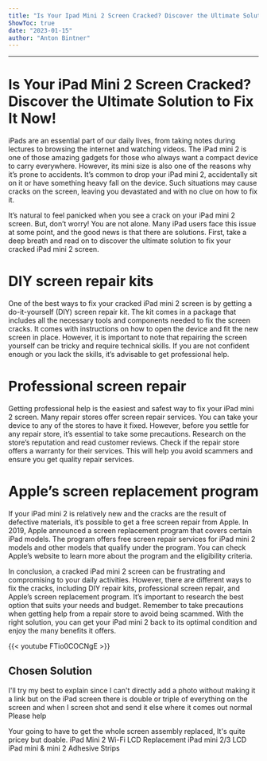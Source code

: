 ```yaml
---
title: "Is Your Ipad Mini 2 Screen Cracked? Discover the Ultimate Solution to Fix It Now!"
ShowToc: true 
date: "2023-01-15"
author: "Anton Bintner"
---
```

*****
# Is Your iPad Mini 2 Screen Cracked? Discover the Ultimate Solution to Fix It Now!

iPads are an essential part of our daily lives, from taking notes during lectures to browsing the internet and watching videos. The iPad mini 2 is one of those amazing gadgets for those who always want a compact device to carry everywhere. However, its mini size is also one of the reasons why it’s prone to accidents. It’s common to drop your iPad mini 2, accidentally sit on it or have something heavy fall on the device. Such situations may cause cracks on the screen, leaving you devastated and with no clue on how to fix it.

It’s natural to feel panicked when you see a crack on your iPad mini 2 screen. But, don’t worry! You are not alone. Many iPad users face this issue at some point, and the good news is that there are solutions. First, take a deep breath and read on to discover the ultimate solution to fix your cracked iPad mini 2 screen.

# DIY screen repair kits

One of the best ways to fix your cracked iPad mini 2 screen is by getting a do-it-yourself (DIY) screen repair kit. The kit comes in a package that includes all the necessary tools and components needed to fix the screen cracks. It comes with instructions on how to open the device and fit the new screen in place. However, it is important to note that repairing the screen yourself can be tricky and require technical skills. If you are not confident enough or you lack the skills, it’s advisable to get professional help.

# Professional screen repair

Getting professional help is the easiest and safest way to fix your iPad mini 2 screen. Many repair stores offer screen repair services. You can take your device to any of the stores to have it fixed. However, before you settle for any repair store, it’s essential to take some precautions. Research on the store’s reputation and read customer reviews. Check if the repair store offers a warranty for their services. This will help you avoid scammers and ensure you get quality repair services. 

# Apple’s screen replacement program

If your iPad mini 2 is relatively new and the cracks are the result of defective materials, it’s possible to get a free screen repair from Apple. In 2019, Apple announced a screen replacement program that covers certain iPad models. The program offers free screen repair services for iPad mini 2 models and other models that qualify under the program. You can check Apple’s website to learn more about the program and the eligibility criteria.

In conclusion, a cracked iPad mini 2 screen can be frustrating and compromising to your daily activities. However, there are different ways to fix the cracks, including DIY repair kits, professional screen repair, and Apple’s screen replacement program. It’s important to research the best option that suits your needs and budget. Remember to take precautions when getting help from a repair store to avoid being scammed. With the right solution, you can get your iPad mini 2 back to its optimal condition and enjoy the many benefits it offers.

{{< youtube FTio0COCNgE >}} 



## Chosen Solution
 I'll try my best to explain since I can't directly add a photo without making it a link but on the iPad screen there is double or triple of everything on the screen and when I screen shot and send it else where it comes out normal
Please help

 Your going to have to get the whole screen assembly replaced, It's quite pricey but doable.
iPad Mini 2 Wi-Fi LCD Replacement
iPad mini 2/3 LCD
iPad mini & mini 2 Adhesive Strips





